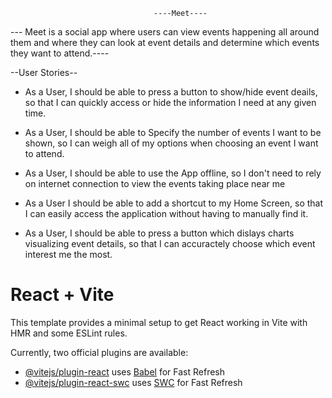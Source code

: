 
                                    ----Meet----

--- Meet is a social app where users can view events happening all around them and where they can look at event details and determine which events they want to attend.----



--User Stories--

- As a User, I should be able to press a button to show/hide event deails, so that I can quickly access or hide the information I need at any given time.

- As a User, I should be able to Specify the number of events I want to be shown, so I can weigh all of my options when choosing an event I want to attend.

- As a User, I should be able to use the App offline, so I don't need to rely on internet connection to view the events taking place near me

- As a User I should be able to add a shortcut to my Home Screen, so that I can easily access the application without having to manually find it.

- As a User, I should be able to press a button which dislays charts visualizing event details, so that I can accuractely choose which event interest me the most.


# React + Vite

This template provides a minimal setup to get React working in Vite with HMR and some ESLint rules.

Currently, two official plugins are available:

- [@vitejs/plugin-react](https://github.com/vitejs/vite-plugin-react/blob/main/packages/plugin-react/README.md) uses [Babel](https://babeljs.io/) for Fast Refresh
- [@vitejs/plugin-react-swc](https://github.com/vitejs/vite-plugin-react-swc) uses [SWC](https://swc.rs/) for Fast Refresh

